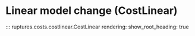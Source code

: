 # Linear model change (CostLinear)

::: ruptures.costs.costlinear.CostLinear
    rendering:
        show_root_heading: true
